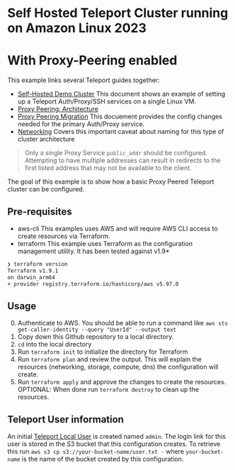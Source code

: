 # Self Hosted Teleport Cluster running on Amazon Linux 2023
# With Proxy-Peering enabled 

This example links several Teleport guides together:

- [Self-Hosted Demo Cluster](https://goteleport.com/docs/admin-guides/deploy-a-cluster/linux-demo/)
This document shows an example of setting up a Teleport Auth/Proxy/SSH services on a single Linux VM.
- [Proxy Peering: Architecture](https://goteleport.com/docs/reference/architecture/proxy-peering/)
- [Proxy Peering Migration](https://goteleport.com/docs/admin-guides/management/operations/proxy-peering/)
This docuement provides the config changes needed for the primary Auth/Proxy service. 
- [Networking](https://goteleport.com/docs/reference/networking/#public-address)
Covers this important caveat about naming for this type of cluster architecture

> Only a single Proxy Service `public_addr` should be configured. Attempting to have multiple addresses can result in redirects to the first listed address that may not be available to the client.

The goal of this example is to show how a basic Proxy Peered Teleport cluster can be configured. 

## Pre-requisites 
- aws-cli
This examples uses AWS and will require AWS CLI access to create resources via Terraform. 
- terraform
This example uses Terraform as the configuration management utility. It has been tested against v1.9*
```bash
❯ terraform version
Terraform v1.9.1
on darwin_arm64
+ provider registry.terraform.io/hashicorp/aws v5.97.0
```

## Usage
0. Authenticate to AWS. You should be able to run a command like `aws sts get-caller-identity --query "UserId" --output text`
1. Copy down this Github repository to a local directory.
2. `cd` into the local directory
3. Run `terraform init` to initialize the directory for Terraform
4. Run `terraform plan` and review the output. This will explain the resources (networking, storage, compute, dns) the configuration will create.
5. Run `terraform apply` and approve the changes to create the resources.
OPTIONAL: When done run `terraform destroy` to clean up the resources. 

## Teleport User information
An initial [Teleport Local User](https://goteleport.com/docs/admin-guides/management/admin/users/) is created named `admin`. The login link for this user is stored in the S3 bucket that this configuration creates. To retrieve this run `aws s3 cp s3://your-bucket-name/user.txt -` where `your-bucket-name` is the name of the bucket created by this configuration. 